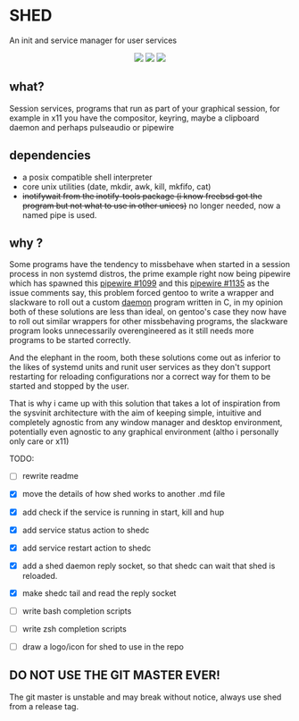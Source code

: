 # SHED

An init and service manager for user services


<p align="center">
<a href="https://github.com/eylles/shed" alt="GitHub"><img src="https://img.shields.io/badge/Github-2B3137?style=for-the-badge&logo=Github&logoColor=FFFFFF"></a>
<a href="https://gitlab.com/eylles/shed" alt="GitLab"><img src="https://img.shields.io/badge/Gitlab-380D75?style=for-the-badge&logo=Gitlab"></a>
<a href="https://codeberg.org/eylles/shed" alt="CodeBerg"><img src="https://img.shields.io/badge/Codeberg-2185D0?style=for-the-badge&logo=codeberg&logoColor=F2F8FC"></a>
</p>

## what?

Session services, programs that run as part of your graphical session, for example in x11 you have the compositor, keyring, maybe a clipboard daemon and perhaps pulseaudio or pipewire


## dependencies

- a posix compatible shell interpreter
- core unix utilities (date, mkdir, awk, kill, mkfifo, cat)
- ~~inotifywait from the inotify-tools package (i know freebsd got the program but not what to use in other unices)~~ no longer needed, now a named pipe is used.


## why ?

Some programs have the tendency to missbehave when started in a session process in non systemd distros, the prime example right now being pipewire which has spawned this [pipewire #1099](https://gitlab.freedesktop.org/pipewire/pipewire/-/issues/1099) and this [pipewire #1135](https://gitlab.freedesktop.org/pipewire/pipewire/-/issues/1135) as the issue comments say, this problem forced gentoo to write a wrapper and slackware to roll out a custom [daemon](https://github.com/raforg/daemon) program written in C, in my opinion both of these solutions are less than ideal, on gentoo's case they now have to roll out similar wrappers for other missbehaving programs, the slackware program looks unnecessarily overengineered as it still needs more programs to be started correctly.

And the elephant in the room, both these solutions come out as inferior to the likes of systemd units and runit user services as they don't support restarting for reloading configurations nor a correct way for them to be started and stopped by the user.

That is why i came up with this solution that takes a lot of inspiration from the sysvinit architecture with the aim of keeping simple, intuitive and completely agnostic from any window manager and desktop environment, potentially even agnostic to any graphical environment (altho i personally only care or x11)

TODO:

- [ ] rewrite readme
- [x] move the details of how shed works to another .md file
- [x] add check if the service is running in start, kill and hup
- [x] add service status action to shedc
- [x] add service restart action to shedc
- [x] add a shed daemon reply socket, so that shedc can wait that shed is reloaded.
- [x] make shedc tail and read the reply socket
- [ ] write bash completion scripts
- [ ] write zsh completion scripts
- [ ] draw a logo/icon for shed to use in the repo


## DO NOT USE THE GIT MASTER EVER!

The git master is unstable and may break without notice, always use shed from a release tag.
